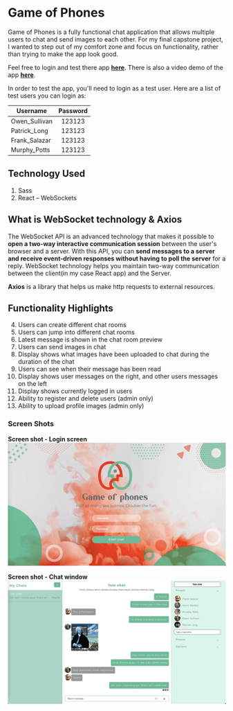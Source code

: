 # Game of Phones

Game of Phones is a fully functional chat application that allows multiple users to chat and send images to each other.
For my final capstone project, I wanted to step out of my comfort zone and focus on functionality, rather than trying to make the app look good.

Feel free to login and test there app **[here](https://game-of-phones.vercel.app/)**. There is also a video demo of the app **[here](https://game-of-phones.vercel.app/)**.

In order to test the app, you'll need to login as a test user. Here are a list of test users you can login as:

| Username        | Password           |
| ------------- |:-------------:|
| Owen_Sullivan      | 123123 |
| Patrick_Long      | 123123 |
| Frank_Salazar      | 123123 |
| Murphy_Potts      | 123123 |

## Technology Used

1. Sass
2. React – WebSockets

## What is WebSocket technology & Axios
The WebSocket API is an advanced technology that makes it possible to **open a two-way interactive communication session** between the user's browser and a server. With this API, you can **send messages to a server and receive event-driven responses without having to poll the server** for a reply. WebSocket technology helps you maintain two-way communication between the client(in my case React app) and the Server.

**Axios** is a library that helps us make http requests to external resources.

## Functionality Highlights

4. Users can create different chat rooms
1. Users can jump into different chat rooms
2. Latest message is shown in the chat room preview
3. Users can send images in chat
8. Display shows what images have been uploaded to chat during the duration of the chat
5. Users can see when their message has been read
6. Display shows user messages on the right, and other users messages on the left
7. Display shows currently logged in users
9. Ability to register and delete users (admin only)
10. Ability to upload profile images (admin only)

### Screen Shots

**Screen shot - Login screen**
![Screen shot of login screen](public/images/gop-login.jpg)

**Screen shot - Chat window**
![Screen shot of chat window](public/images/gop-chat.jpg)
